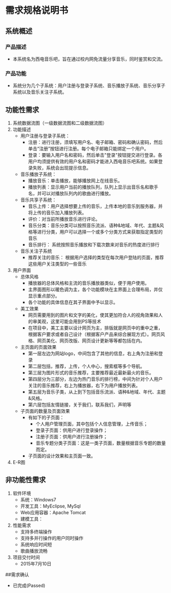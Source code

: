 # 需求规格说明书

## 系统概述
### 产品描述
+ 本系统名为西电音乐吧，旨在通过校内网免流量分享音乐，同时鉴赏和交流。

### 产品功能
+ 系统分为几个子系统：用户注册与登录子系统、音乐播放子系统、音乐分享子系统以及音乐关注子系统。

## 功能性需求
1. 系统数据流图（一级数据流图和二级数据流图）
2. 功能描述
    + 用户注册与登录子系统：
        + 注册：进行注册，须填写用户名、电子邮箱、密码和确认密码，然后单击“注册”按钮进行注册。每个电子邮箱只能绑定一个用户。
        + 登录：要输入用户名和密码，然后单击"登录"按钮提交进行登录。各用户均须提供有效的用户名和密码才能进入西电音乐吧系统。如果登录失败，系统会出现提示信息。
    + 音乐播放子系统：
        + 播放音乐：单击播放，能够播放网上在线音乐。
        + 播放列表：显示用户当前的播放队列，队列上显示出音乐名和歌手名，并可以对播放队列内的歌曲进行播放。
    + 音乐共享子系统：
        + 音乐上传：用户选择想要上传的音乐，上传本地的音乐到服务器，并将上传的音乐加入播放列表。
        + 评价：对当前所播放音乐进行评论。
        + 音乐分类：音乐分类可以按照音乐流派、语种&地域、年代、主题&风格等进行分类，用户可以选择一个或多个分类方式来获取指定类型的音乐 
        + 音乐排行： 系统按照音乐播放和下载次数来对音乐的热度进行排行
    + 音乐关注子系统
        + 推荐关注的音乐： 根据用户选择的类型在每次用户登陆的页面，推荐这些用户关注类型的一些音乐
3. 用户界面
    + 总体风格
       + 播放器的总体风格和主流的音乐播放器类似，便于用户使用。
       + 主界面图形以暖色调为主，各个功能模块在主界面上合理布局，并仅显示重点部分。
       + 各个功能的具体信息在其子界面中予以显示。
    + 美工效果
       + 网页需要用到的图片和文字的美化，使其更加符合人的视角效果和人的审美观，这里可能会用到PS等技术
       + 在项目中，美工主要以设计网页为主，排版就是网页中的重中之重，根据客户要求或者自己设计（根据客户产品来综合展现方式）。网页风格、网页美化、网页改版、网页设计更新等等都包括在内。
    + 主页面的页面效果
      + 第一层左边为网站logo，中间包含了其他的信息，右上角为注册和登录
      + 第二层包括，推荐，上传，个人中心，搜索框等多个导航。
      + 第三层为图片形式的音乐推荐，主要推荐最近最新最火的音乐。
      + 第四层分为三部分，左边为热门音乐的排行榜，中间为针对个人用户关注的音乐推荐，右上为播放器，右下为用户播放列表。                
      + 第五层为音乐子类，从上到下包括音乐流派、语种&地域、年代、主题&风格。          
      + 第六层包括友情链接，关于我们，联系我们，声明等
    + 子页面的数量及页面效果
        + 有如下的子页面：
             + 个人用户管理页面，其中包括个人信息管理，上传音乐；
             + 登录子页面：供用户进行登录操作；
             + 注册子页面：供用户进行注册操作；
             + 音乐专题分类子页面：这是一类子页面，数量根据音乐专题的数量而定。
        + 子页面的设计效果和主页面一致。  
4. E-R图

## 非功能性需求
1. 软件环境
    + 系统：Windows7
    + 开发工具：MyEclipse, MySql
    + Web应用容器：Apache Tomcat
    + 建模工具：
2. 性能需求
    + 支持多终端操作
    + 支持多并行操作的用户同时操作
    + 系统响应时间短
    + 歌曲播放流畅
3. 项目交付时间
    + 2015年7月10日

##需求确认
+ 已完成(Passed)
